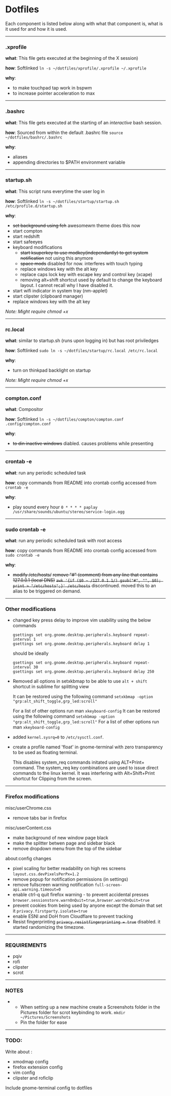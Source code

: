 
# Dotfiles
Each component is listed below along with what that component is, what is it used for and how it is used.

---
### .xprofile

**what**: This file gets executed at the beginning of the X session)

**how**: Softlinked `ln -s ~/dotfiles/xprofile/.xprofile ~/.xprofile`

**why**:
- to make touchpad tap work in bspwm
- to increase pointer acceleration to max
---
### .bashrc
**what**: This file gets executed at the starting of an *interactive* bash session.

**how**: Sourced from within the default .bashrc file `source ~/dotfiles/bashrc/.bashrc`

**why**:
- aliases
- appending directories to $PATH environment variable
---

### startup.sh 

**what**: This script runs everytime the user log in

**how**: Softlinked `ln -s ~/dotfiles/startup/startup.sh /etc/profile.d/startup.sh`

**why**:
- ~~set background using feh~~ awesomewm theme does this now
- start compton
- start redshift
- start safeeyes
- keyboard modifications
  - ~~start ksuperkey to use modkey(independantly) to get system notification~~ not using this anymore
  - ~~space mods~~ disabled for now. interferes with touch typing
  - replace windows key with the alt key
  - replace caps lock key with escape key and control key (xcape)
  - removing alt+shift shortcut used by default to change the keyboard layout. I cannot recall why I have disabled it.
- start wifi indicator in system tray (nm-applet)
- start clipster (clipboard manager)
- replace windows key with the alt key

*Note: Might require chmod +x* 

---
### rc.local 

**what**: similar to startup.sh (runs upon logging in) but has root priviledges

**how**: Softlinked `sudo ln -s ~/dotfiles/startup/rc.local /etc/rc.local`

**why**:
- turn on thinkpad backlight on startup

*Note: Might require chmod +x* 

---

### compton.conf

**what**: Compositor

**how**: Softlinked `ln -s ~/dotfiles/compton/compton.conf .config/compton.conf`

**why**: 
- ~~to din inactive windows~~ diabled. causes problems while presenting
---

### crontab -e

**what**: run any periodic scheduled task

**how**: copy commands from README into crontab config accessed from `crontab -e`

**why**:
- play sound every hour
  `0 * * * * paplay /usr/share/sounds/ubuntu/stereo/service-login.ogg`
---
### sudo crontab -e

**what**: run any periodic scheduled task with root access

**how**: copy commands from README into crontab config accessed from `sudo crontab -e`

**why**: 
- ~~modify /etc/hosts/~~
  ~~remove "#" (comment) from any line that contains 127.0.0.1 (local DNS)~~
  ~~`awk '{if ($0 ~ /127.0.1.1/) gsub("#", "", $0); print > "/etc/hosts";}' /etc/hosts`~~
  discontinued. moved this to an alias to be triggered on demand.
---
### Other modifications

- changed key press delay to improve vim usability using the below commands
  ```
  gsettings set org.gnome.desktop.peripherals.keyboard repeat-interval 1
  gsettings set org.gnome.desktop.peripherals.keyboard delay 1
  ```
   should be ideally
  ```
  gsettings set org.gnome.desktop.peripherals.keyboard repeat-interval 30
  gsettings set org.gnome.desktop.peripherals.keyboard delay 250
  ```
- Removed all options in setxkbmap to be able to use `alt + shift ` shortcut in sublime for splitting view

  It can be restored using the following command
  `setxkbmap -option "grp:alt_shift_toggle,grp_led:scroll"`
  
  For a list of other options run man `xkeyboard-config`
  It can be restored using the following command `setxkbmap -option "grp:alt_shift_toggle,grp_led:scroll"`
  For a list of other options run man `xkeyboard-config`
- added `kernel.sysrq=0` to `/etc/sysctl.conf`.
- create a profile named 'float' in gnome-terminal with zero transparency to be used as floating terminal.

  This disables system_req commands initated using ALT+Print+<key> command. The system_req key combinations are used to issue direct commands to the linux kernel. It was interfering with Alt+Shift+Print shortcut for Clipping from the screen.
---

### Firefox modifications

misc/userChrome.css
- remove tabs bar in firefox

misc/userContent.css
- make background of new window page black
- make the splitter betwen page and sidebar black
- remove dropdown menu from the top of the sidebar

about:config changes
- pixel scaling for better readability on high res screens `layout.css.devPixelsPerPx=1.2`
- remove popup for notification permissions  (in settings)
- remove fullscreen warning notification `full-screen-api.warning.timeout=0`
- enable ctrl-q quit firefox warning - to prevent accidental presses `browser.sessionstore.warnOnQuit=true,browser.warnOnQuit=true`
- prevent cookies from being used by anyone except the domain that set it `privacy.firstparty.isolate=true` 
- enable ESNI and DoH from Cloudflare to prevent tracking
- Resist fingerprinting ~~`privacy.resistfingerprinting = true`~~ disabled. it started randomizing the timezone.
---

### REQUIREMENTS
- pqiv
- rofi
- clipster
- scrot
---
### NOTES

-
  - When setting up a new machine create a Screenshots folder in the Pictures folder for scrot keybinding to work. `mkdir ~/Pictures/Screenshots`
  - Pin the folder for ease
 ---
### TODO:

Write about :
- xmodmap config
- firefox extension config
- vim config
- clipster and roficlip

Include gnome-terminal config to dotfiles
